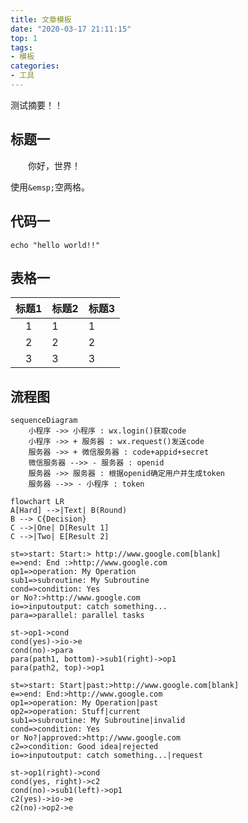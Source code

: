 ```yaml
---
title: 文章模板
date: "2020-03-17 21:11:15"
top: 1
tags:
- 模板
categories:
- 工具
---
```


测试摘要！！

<!-- more -->

## 标题一

&emsp;&emsp;你好，世界！

使用`&emsp;`空两格。

## 代码一

```shell
echo "hello world!!"
```

## 表格一

| 标题1 | 标题2 | 标题3 |
| :---: | :---- | ----- |
|   1   | 1     | 1     |
|   2   | 2     | 2     |
|   3   | 3     | 3     |

## 流程图

```mermaid
sequenceDiagram
    小程序 ->> 小程序 : wx.login()获取code
    小程序 ->> + 服务器 : wx.request()发送code
    服务器 ->> + 微信服务器 : code+appid+secret
    微信服务器 -->> - 服务器 : openid
    服务器 ->> 服务器 : 根据openid确定用户并生成token
    服务器 -->> - 小程序 : token
```


```mermaid
flowchart LR
A[Hard] -->|Text| B(Round)
B --> C{Decision}
C -->|One| D[Result 1]
C -->|Two| E[Result 2]
```

```flow
st=>start: Start:> http://www.google.com[blank]
e=>end: End :>http://www.google.com
op1=>operation: My Operation
sub1=>subroutine: My Subroutine
cond=>condition: Yes
or No?:>http://www.google.com
io=>inputoutput: catch something...
para=>parallel: parallel tasks

st->op1->cond
cond(yes)->io->e
cond(no)->para
para(path1, bottom)->sub1(right)->op1
para(path2, top)->op1
```


```flow
st=>start: Start|past:>http://www.google.com[blank]
e=>end: End:>http://www.google.com
op1=>operation: My Operation|past
op2=>operation: Stuff|current
sub1=>subroutine: My Subroutine|invalid
cond=>condition: Yes
or No?|approved:>http://www.google.com
c2=>condition: Good idea|rejected
io=>inputoutput: catch something...|request

st->op1(right)->cond
cond(yes, right)->c2
cond(no)->sub1(left)->op1
c2(yes)->io->e
c2(no)->op2->e
```